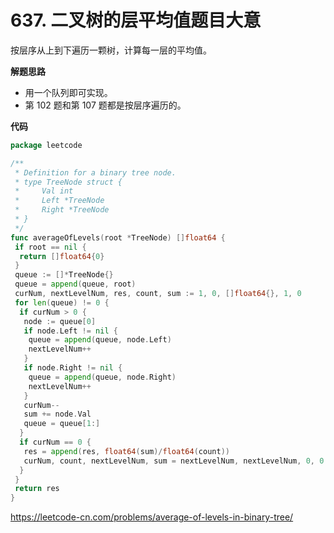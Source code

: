 # 637. 二叉树的层平均值**题目大意**  

按层序从上到下遍历一颗树，计算每一层的平均值。

**解题思路**  

- 用一个队列即可实现。
- 第 102 题和第 107 题都是按层序遍历的。

**代码** 

```go
package leetcode

/**
 * Definition for a binary tree node.
 * type TreeNode struct {
 *     Val int
 *     Left *TreeNode
 *     Right *TreeNode
 * }
 */
func averageOfLevels(root *TreeNode) []float64 {
 if root == nil {
  return []float64{0}
 }
 queue := []*TreeNode{}
 queue = append(queue, root)
 curNum, nextLevelNum, res, count, sum := 1, 0, []float64{}, 1, 0
 for len(queue) != 0 {
  if curNum > 0 {
   node := queue[0]
   if node.Left != nil {
    queue = append(queue, node.Left)
    nextLevelNum++
   }
   if node.Right != nil {
    queue = append(queue, node.Right)
    nextLevelNum++
   }
   curNum--
   sum += node.Val
   queue = queue[1:]
  }
  if curNum == 0 {
   res = append(res, float64(sum)/float64(count))
   curNum, count, nextLevelNum, sum = nextLevelNum, nextLevelNum, 0, 0
  }
 }
 return res
}
```

https://leetcode-cn.com/problems/average-of-levels-in-binary-tree/